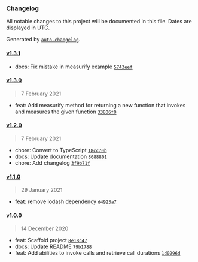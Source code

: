 ### Changelog

All notable changes to this project will be documented in this file. Dates are displayed in UTC.

Generated by [`auto-changelog`](https://github.com/CookPete/auto-changelog).

#### [v1.3.1](https://github.com/raymondtang310/call-duration-measurer/compare/v1.3.0...v1.3.1)

- docs: Fix mistake in measurify example [`5743eef`](https://github.com/raymondtang310/call-duration-measurer/commit/5743eefc939a09d2f7f902d9f53ffd2c25bff6d8)

#### [v1.3.0](https://github.com/raymondtang310/call-duration-measurer/compare/v1.2.0...v1.3.0)

> 7 February 2021

- feat: Add measurify method for returning a new function that invokes and measures the given function [`33806f0`](https://github.com/raymondtang310/call-duration-measurer/commit/33806f0d356917daddfe407b9310c021e8e68b4a)

#### [v1.2.0](https://github.com/raymondtang310/call-duration-measurer/compare/v1.1.0...v1.2.0)

> 7 February 2021

- chore: Convert to TypeScript [`18cc70b`](https://github.com/raymondtang310/call-duration-measurer/commit/18cc70b0695228887468fa57e32e0e1e28ab71ef)
- docs: Update documentation [`8088801`](https://github.com/raymondtang310/call-duration-measurer/commit/8088801b5cf7d936a00794fc12a58b1e28bdc624)
- chore: Add changelog [`3f9b71f`](https://github.com/raymondtang310/call-duration-measurer/commit/3f9b71fcfa6a4319988f12f7bdd20f52e3cf063a)

#### [v1.1.0](https://github.com/raymondtang310/call-duration-measurer/compare/v1.0.0...v1.1.0)

> 29 January 2021

- feat: remove lodash dependency [`d4923a7`](https://github.com/raymondtang310/call-duration-measurer/commit/d4923a7f822632303cff682669e5cd7a13cebce3)

#### v1.0.0

> 14 December 2020

- feat: Scaffold project [`8e18c47`](https://github.com/raymondtang310/call-duration-measurer/commit/8e18c471a45dc2f2c77a2b7308dd0bcfd37863bc)
- docs: Update README [`79b1788`](https://github.com/raymondtang310/call-duration-measurer/commit/79b1788857b59b3cecf8b79c137f5feb78b30a6a)
- feat: Add abilities to invoke calls and retrieve call durations [`1d0296d`](https://github.com/raymondtang310/call-duration-measurer/commit/1d0296d24072346c7d9176c5d5273cc31fea13c8)
